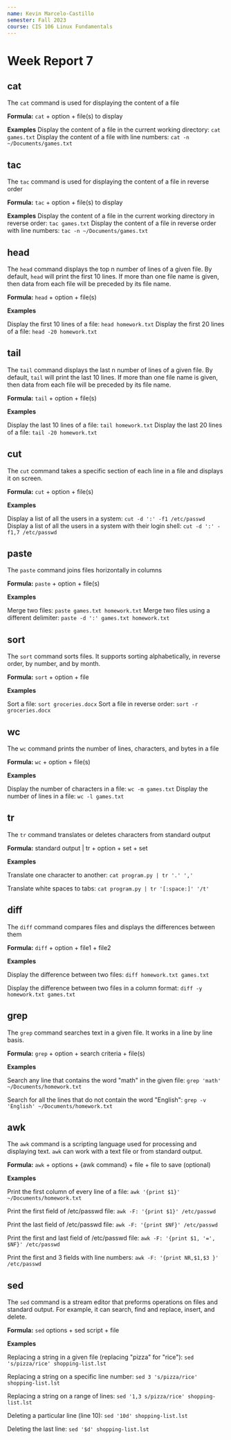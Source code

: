 ```yaml
---
name: Kevin Marcelo-Castillo
semester: Fall 2023
course: CIS 106 Linux Fundamentals
---
```


# Week Report 7

## cat

The `cat` command is used for displaying the content of a file

**Formula:** `cat` + option + file(s) to display

**Examples** 
Display the content of a file in the current working directory: `cat games.txt`
Display the content of a file with line numbers: `cat -n ~/Documents/games.txt`

## tac

The `tac` command is used for displaying the content of a file in reverse order

**Formula:** `tac` + option + file(s) to display

**Examples**
Display the content of a file in the current working directory in reverse order: `tac games.txt`
Display the content of a file in reverse order with line numbers: `tac -n ~/Documents/games.txt`

## head

The `head` command displays the top n number of lines of a given file. By default, `head` will print the first 10 lines. If more than one file name is given, then data from each file will be preceded by its file name.

**Formula:** `head` + option + file(s)

**Examples** 

Display the first 10 lines of a file: `head homework.txt`
Display the first 20 lines of a file: `head -20 homework.txt`

## tail

The `tail` command displays the last n number of lines of a given file. By default, `tail` will print the last 10 lines. If more than one file name is given, then data from each file will be preceded by its file name.

**Formula:** `tail` + option + file(s)

**Examples**

Display the last 10 lines of a file: `tail homework.txt`
Display the last 20 lines of a file: `tail -20 homework.txt`

## cut
The `cut` command takes a specific section of each line in a file and displays it on screen.

**Formula:** `cut` + option + file(s)

**Examples** 

Display a list of all the users in a system: `cut -d ':' -f1 /etc/passwd`
Display a list of all the users in a system with their login shell: `cut -d ':' -f1,7 /etc/passwd`

## paste
The `paste` command joins files horizontally in columns 

**Formula:** `paste` + option + file(s)

**Examples**

Merge two files: `paste games.txt homework.txt` 
Merge two files using a different delimiter: `paste -d ':' games.txt homework.txt`

## sort
The `sort` command sorts files. It supports sorting alphabetically, in reverse order, by number, and by month.

**Formula:** `sort` + option + file

**Examples** 

Sort a file: `sort groceries.docx`
Sort a file in reverse order: `sort -r groceries.docx`

## wc 
The `wc` command prints the number of lines, characters, and bytes in a file

**Formula:** `wc` + option + file(s)

**Examples**

Display the number of characters in a file: `wc -m games.txt`
Display the number of lines in a file: `wc -l games.txt`

## tr
The `tr` command translates or deletes characters from standard output

**Formula:** standard output | tr + option + set + set

**Examples**

Translate one character to another: `cat program.py | tr '.' ','`

Translate white spaces to tabs: `cat program.py | tr '[:space:]' '/t'`

## diff
The `diff` command compares files and displays the differences between them

**Formula:** `diff` + option + file1 + file2

**Examples**

Display the difference between two files: `diff homework.txt games.txt`

Display the difference between two files in a column format: `diff -y homework.txt games.txt`

## grep 
The `grep` command searches text in a given file. It works in a line by line basis.

**Formula:** `grep` + option + search criteria + file(s)

**Examples**

Search any line that contains the word "math" in the given file: `grep 'math' ~/Documents/homework.txt`

Search for all the lines that do not contain the word "English": `grep -v 'English' ~/Documents/homework.txt`

## awk
The `awk` command is a scripting language used for processing and displaying text. `awk` can work with a text file or from standard output. 

**Formula:** `awk` + options + {awk command} + file + file to save (optional)

**Examples**

Print the first column of every line of a file: `awk '{print $1}' ~/Documents/homework.txt`

Print the first field of /etc/passwd file: `awk -F: '{print $1}' /etc/passwd`

Print the last field of /etc/passwd file: `awk -F: '{print $NF}' /etc/passwd`

Print the first and last field of /etc/passwd file: `awk -F: '{print $1, '=', $NF}' /etc/passwd`

Print the first and 3 fields with line numbers: `awk -F: '{print NR,$1,$3 }' /etc/passwd`

## sed
The `sed` command is a stream editor that preforms operations on files and standard output. For example, it can search, find and replace, insert, and delete. 

**Formula:** `sed` options + sed script + file

**Examples**

Replacing a string in a given file (replacing "pizza" for "rice"): `sed 's/pizza/rice' shopping-list.lst`

Replacing a string on a specific line number: `sed 3 's/pizza/rice' shopping-list.lst `

Replacing a string on a range of lines: `sed '1,3 s/pizza/rice' shopping-list.lst`

Deleting a particular line (line 10): `sed '10d' shopping-list.lst`

Deleting the last line: `sed '$d' shopping-list.lst`